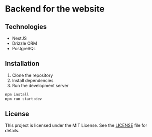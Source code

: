 # Backend for the website

## Technologies

- NestJS
- Drizzle ORM
- PostgreSQL

## Installation

1. Clone the repository
2. Install dependencies
3. Run the development server

```bash
npm install
npm run start:dev
```

## License

This project is licensed under the MIT License. See the [LICENSE](LICENSE) file for details.
